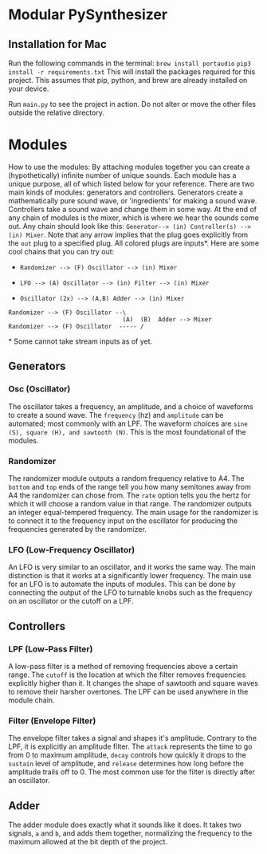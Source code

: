 # Modular PySynthesizer

## Installation for Mac
Run the following commands in the terminal: 
`brew install portaudio`
`pip3 install -r requirements.txt`
This will install the packages required for this project.
This assumes that pip, python, and brew are already installed on your device.  

Run `main.py` to see the project in action. Do not alter or move the other files outside the relative directory.


# Modules
How to use the modules: 
By attaching modules together you can create a (hypothetically) infinite number of unique sounds. Each module has a unique purpose, all of which listed below for your reference. There are two main kinds of modules: generators and controllers. Generators create a mathematically pure sound wave, or 'ingredients' for making a sound wave. Controllers take a sound wave and change them in some way. At the end of any chain of modules is the mixer, which is where we hear the sounds come out. Any chain should look like this: `Generator--> (in) Controller(s) --> (in) Mixer`. Note that any arrow implies that the plug goes explicitly from the `out` plug to a specified plug. All colored plugs are inputs*. Here are some cool chains that you can try out:

* `Randomizer --> (F) Oscillator --> (in) Mixer` 

* `LFO --> (A) Oscillator --> (in) Filter --> (in) Mixer`

* `Oscillator (2x) --> (A,B) Adder --> (in) Mixer`

```
Randomizer --> (F) Oscillator --\
                                (A)  (B)  Adder --> Mixer
Randomizer --> (F) Oscillator  ----- /
```


\* Some cannot take stream inputs as of yet.
## Generators

### Osc (Oscillator)
The oscillator takes a frequency, an amplitude, and a choice of waveforms to create a sound wave. The  `frequency` (hz) and `amplitude` can be automated; most commonly with an LPF. The waveform choices are `sine (S), square (H), and sawtooth (N)`. This is the most foundational of the modules. 

### Randomizer
The randomizer module outputs a random frequency relative to A4. The `bottom` and `top` ends of the range tell you how many semitones away from A4 the randomizer can chose from. The `rate` option tells you the hertz for which it will choose a random value in that range. The randomizer outputs an integer equal-tempered frequency. The main usage for the randomizer is to connect it to the frequency input on the oscillator for producing the frequencies generated by the randomizer. 

### LFO (Low-Frequency Oscillator)
An LFO is very similar to an oscillator, and it works the same way. The main distinction is that it works at a significantly lower frequency. The main use for an LFO is to automate the inputs of modules. This can be done by connecting the output of the LFO to turnable knobs such as the frequency on an oscillator or the cutoff on a LPF.

## Controllers

### LPF (Low-Pass Filter)
A low-pass filter is a method of removing frequencies above a certain range. The `cutoff` is the location at which the filter removes frequencies explicitly higher than it. It changes the shape of sawtooth and square waves to remove their harsher overtones. The LPF can be used anywhere in the module chain.

### Filter (Envelope Filter)
The envelope filter takes a signal and shapes it's amplitude. Contrary to the LPF, it is explicitly an amplitude filter. The `attack` represents the time to go from 0 to maximum amplitude, `decay` controls how quickly it drops to the `sustain` level of amplitude, and `release` determines how long before the amplitude trails off to 0. The most common use for the filter is directly after an oscillator. 

## Adder 
The adder module does exactly what it sounds like it does. It takes two signals, `a` and `b`, and adds them together, normalizing the frequency to the maximum allowed at the bit depth of the project.

